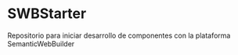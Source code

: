 # SWBStarter
Repositorio para iniciar desarrollo de componentes con la plataforma SemanticWebBuilder
